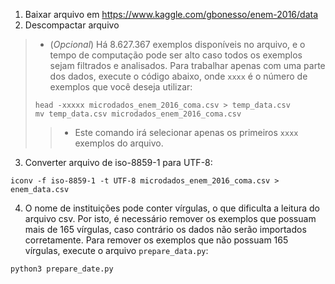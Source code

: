 1. Baixar arquivo em https://www.kaggle.com/gbonesso/enem-2016/data
2. Descompactar arquivo
> * (*Opcional*) Há 8.627.367 exemplos disponíveis no arquivo, e o tempo de computação pode ser alto caso todos os exemplos sejam filtrados e analisados. Para trabalhar apenas com uma parte dos dados, execute o código abaixo, onde `xxxx` é o número de exemplos que você deseja utilizar:
>  ```
>  head -xxxxx microdados_enem_2016_coma.csv > temp_data.csv
>  mv temp_data.csv microdados_enem_2016_coma.csv    
>  ```
> > * Este comando irá selecionar apenas os primeiros `xxxx` exemplos do arquivo.
3. Converter arquivo de iso-8859-1 para UTF-8:
```
iconv -f iso-8859-1 -t UTF-8 microdados_enem_2016_coma.csv > enem_data.csv
```
4. O nome de instituições pode conter vírgulas, o que dificulta a leitura do arquivo csv. Por isto, é necessário remover os exemplos que possuam mais de 165 vírgulas, caso contrário os dados não serão importados corretamente. Para remover os exemplos que não possuam 165 vírgulas, execute o arquivo `prepare_data.py`:
```
python3 prepare_date.py
```